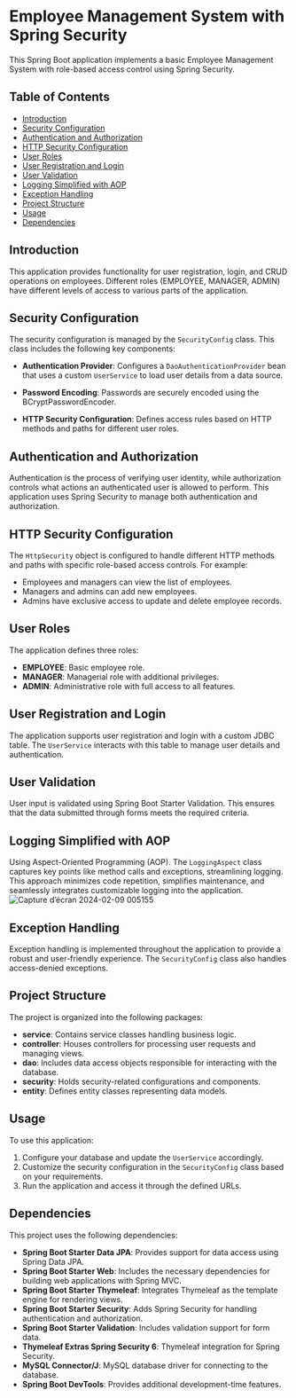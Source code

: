 # Employee Management System with Spring Security

This Spring Boot application implements a basic Employee Management System with role-based access control using Spring Security.

## Table of Contents

- [Introduction](#introduction)
- [Security Configuration](#security-configuration)
- [Authentication and Authorization](#authentication-and-authorization)
- [HTTP Security Configuration](#http-security-configuration)
- [User Roles](#user-roles)
- [User Registration and Login](#user-registration-and-login)
- [User Validation](#user-validation)
- [Logging Simplified with AOP](#logging-simplified-with-aop)
- [Exception Handling](#exception-handling)
- [Project Structure](#project-structure)
- [Usage](#usage)
- [Dependencies](#dependencies)

## Introduction

This application provides functionality for user registration, login, and CRUD operations on employees. Different roles (EMPLOYEE, MANAGER, ADMIN) have different levels of access to various parts of the application.

## Security Configuration

The security configuration is managed by the `SecurityConfig` class. This class includes the following key components:

- **Authentication Provider**: Configures a `DaoAuthenticationProvider` bean that uses a custom `UserService` to load user details from a data source.

- **Password Encoding**: Passwords are securely encoded using the BCryptPasswordEncoder.

- **HTTP Security Configuration**: Defines access rules based on HTTP methods and paths for different user roles.

## Authentication and Authorization

Authentication is the process of verifying user identity, while authorization controls what actions an authenticated user is allowed to perform. This application uses Spring Security to manage both authentication and authorization.

## HTTP Security Configuration

The `HttpSecurity` object is configured to handle different HTTP methods and paths with specific role-based access controls. For example:

- Employees and managers can view the list of employees.
- Managers and admins can add new employees.
- Admins have exclusive access to update and delete employee records.

## User Roles

The application defines three roles:

- **EMPLOYEE**: Basic employee role.
- **MANAGER**: Managerial role with additional privileges.
- **ADMIN**: Administrative role with full access to all features.

## User Registration and Login

The application supports user registration and login with a custom JDBC table. The `UserService` interacts with this table to manage user details and authentication.

## User Validation

User input is validated using Spring Boot Starter Validation. This ensures that the data submitted through forms meets the required criteria.

## Logging Simplified with AOP
Using Aspect-Oriented Programming (AOP). The `LoggingAspect` class captures key points like method calls and exceptions, streamlining logging. This approach minimizes code repetition, simplifies maintenance, and seamlessly integrates customizable logging into the application.
![Capture d’écran 2024-02-09 005155](https://github.com/mrurespect/Employee-App/assets/121578147/1a1fcc58-a40c-4447-8edb-55c3ced60509)


## Exception Handling

Exception handling is implemented throughout the application to provide a robust and user-friendly experience. The `SecurityConfig` class also handles access-denied exceptions.

## Project Structure

The project is organized into the following packages:

- **service**: Contains service classes handling business logic.
- **controller**: Houses controllers for processing user requests and managing views.
- **dao**: Includes data access objects responsible for interacting with the database.
- **security**: Holds security-related configurations and components.
- **entity**: Defines entity classes representing data models.

## Usage

To use this application:

1. Configure your database and update the `UserService` accordingly.
2. Customize the security configuration in the `SecurityConfig` class based on your requirements.
3. Run the application and access it through the defined URLs.

## Dependencies

This project uses the following dependencies:

- **Spring Boot Starter Data JPA**: Provides support for data access using Spring Data JPA.
- **Spring Boot Starter Web**: Includes the necessary dependencies for building web applications with Spring MVC.
- **Spring Boot Starter Thymeleaf**: Integrates Thymeleaf as the template engine for rendering views.
- **Spring Boot Starter Security**: Adds Spring Security for handling authentication and authorization.
- **Spring Boot Starter Validation**: Includes validation support for form data.
- **Thymeleaf Extras Spring Security 6**: Thymeleaf integration for Spring Security.
- **MySQL Connector/J**: MySQL database driver for connecting to the database.
- **Spring Boot DevTools**: Provides additional development-time features.
